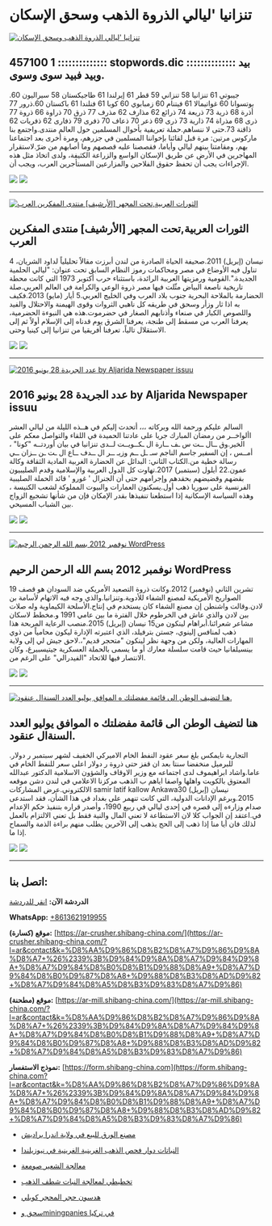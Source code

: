 # تنزانيا &#39;ليالي الذروة الذهب وسحق الإسكان

<a href="https://swt.shibang-china.com/?l=ar&img&k=%D8%AA%D9%86%D8%B2%D8%A7%D9%86%D9%8A%D8%A7+%26%2339%3B%D9%84%D9%8A%D8%A7%D9%84%D9%8A+%D8%A7%D9%84%D8%B0%D8%B1%D9%88%D8%A9+%D8%A7%D9%84%D8%B0%D9%87%D8%A8+%D9%88%D8%B3%D8%AD%D9%82+%D8%A7%D9%84%D8%A5%D8%B3%D9%83%D8%A7%D9%86" target="_blank">![تنزانيا &#39;ليالي الذروة الذهب وسحق الإسكان](http://static.shibang-china.com/all-800x300/169.jpg)</a>

## 457100 1 :::::::::::::: stopwords.dic :::::::::::::: بيد وبيد فبيد سوى وسوى.
.جيبوتي 61 تنزانيا 58 تنزاني 59 قطر 61 إيرلندا 61 طاجيكستان 58 سيراليون 60 بوتسوانا 60 غواتيمالا 61 فيتنام 60 زمبابوي 60 كوبا 61 فنلندا 61 باكستان 60.ذرور 77 أذرة 68 ذرية 73 ذريعة 74 ذرائع 62 مذارف 62 مذرف 77 ذرق 70 ذراوة 66 ذروة 77 ذرى 68 مذراة 74 ذارية 73 ذرى 69 ذعر 70 ذعاف 70 ذفرى 79 ذفارى 62 ذفريات 62 ذاقنة 73.حتى لا ننساهم.حملة تعريفية بأحوال المسلمين حول العالم منتدى.واجتمع بنا ماركوس مرتين: مرة قبل لقائنا بإخواننا المسلمين في جزرهم، ومرة أخرى بعد اجتماعنا بهم، ومقامتنا بينهم ليالي وأياما، فقصصنا عليه قصصهم وما أصابهم من ضرّ.لاستقرار المهاجرين في الأرض عن طريق الإسكان الواسع والزراعة الكثيفة، ولدى اتخاذ مثل هذه الإجراءات يجب أن تحفظ حقوق الفلاحين والمزارعين المستأجرين العرب، ويجب أن.


<a href="https://whatsapp.shibangsoft.com/WhatsApp.php" target="_blank" title="WhatsApp">![](http://static.shibang-china.com/icon/whatsapp.png)</a> <a href="https://swt.shibang-china.com/?l=ar&icon&k=%D8%AA%D9%86%D8%B2%D8%A7%D9%86%D9%8A%D8%A7+%26%2339%3B%D9%84%D9%8A%D8%A7%D9%84%D9%8A+%D8%A7%D9%84%D8%B0%D8%B1%D9%88%D8%A9+%D8%A7%D9%84%D8%B0%D9%87%D8%A8+%D9%88%D8%B3%D8%AD%D9%82+%D8%A7%D9%84%D8%A5%D8%B3%D9%83%D8%A7%D9%86" target="_blank">![](http://static.shibang-china.com/icon/chat-ar.png)</a>

---

<a href="https://swt.shibang-china.com/?l=ar&img&k=%D8%AA%D9%86%D8%B2%D8%A7%D9%86%D9%8A%D8%A7+%26%2339%3B%D9%84%D9%8A%D8%A7%D9%84%D9%8A+%D8%A7%D9%84%D8%B0%D8%B1%D9%88%D8%A9+%D8%A7%D9%84%D8%B0%D9%87%D8%A8+%D9%88%D8%B3%D8%AD%D9%82+%D8%A7%D9%84%D8%A5%D8%B3%D9%83%D8%A7%D9%86" target="_blank">![الثورات العربية,تحت المجهر [الأرشيف] منتدى المفكرين العرب](http://static.shibang-china.com/all-800x300/253.jpg)</a>

## الثورات العربية,تحت المجهر [الأرشيف] منتدى المفكرين العرب
4 نيسان (إبريل) 2011.صحيفة الحياة الصادرة من لندن أبرزت مقالاً تحليلياً لداود الشريان، تناول فيه الأوضاع في مصر ومحاكمات رموز النظام السابق تحت عنوان: &quot;ليالي الحلمية الجديدة.&quot;.القومية ورمزيتها العربية الرائدة، باستثناء حرب أكتوبر 1973 التي كانت محطة تاريخية ناصعة البياض مثّلت فيها مصر ذروة الوعي والكرامة في العالم العربي.صلة الحضارمة بالملاحة البحرية جنوب بلاد العرب وفي الخليج العربي.5 أيار (مايو) 2013.فكيف به اذا ثار وزأر وسحق في طريقه كل ناهبي الثروات وقوى الهيمنة والاحتلال والفيد واللصوص الكبار في صنعاء وأذنابهم الصغار في حضرموت.هذه هي النبوءة الحضرمية، يعرفنا العرب من مسقط إلى طنجة، يعرفنا الشرق يوم قدناه إلى الإسلام أولاً ثم إلى الاستقلال تالياً، تعرفنا أفريقيا من تنزانيا إلى كينيا وحتى.


<a href="https://whatsapp.shibangsoft.com/WhatsApp.php" target="_blank" title="WhatsApp">![](http://static.shibang-china.com/icon/whatsapp.png)</a> <a href="https://swt.shibang-china.com/?l=ar&icon&k=%D8%AA%D9%86%D8%B2%D8%A7%D9%86%D9%8A%D8%A7+%26%2339%3B%D9%84%D9%8A%D8%A7%D9%84%D9%8A+%D8%A7%D9%84%D8%B0%D8%B1%D9%88%D8%A9+%D8%A7%D9%84%D8%B0%D9%87%D8%A8+%D9%88%D8%B3%D8%AD%D9%82+%D8%A7%D9%84%D8%A5%D8%B3%D9%83%D8%A7%D9%86" target="_blank">![](http://static.shibang-china.com/icon/chat-ar.png)</a>

---

<a href="https://swt.shibang-china.com/?l=ar&img&k=%D8%AA%D9%86%D8%B2%D8%A7%D9%86%D9%8A%D8%A7+%26%2339%3B%D9%84%D9%8A%D8%A7%D9%84%D9%8A+%D8%A7%D9%84%D8%B0%D8%B1%D9%88%D8%A9+%D8%A7%D9%84%D8%B0%D9%87%D8%A8+%D9%88%D8%B3%D8%AD%D9%82+%D8%A7%D9%84%D8%A5%D8%B3%D9%83%D8%A7%D9%86" target="_blank">![عدد الجريدة 28 يونيو 2016 by Aljarida Newspaper issuu](http://static.shibang-china.com/all-800x300/1445.jpg)</a>

## عدد الجريدة 28 يونيو 2016 by Aljarida Newspaper issuu
السالم عليكم ورحمة الله وبركاته ،،، أتحدث إليكم في هــذه الليلة من ليالي العشر األواخــر من رمضان المبارك جريا على عادتنا الحميدة في اللقاء والتواصل معكم على الخير.وق ــال ــت س ـف ــارة ال ـكــويــت لــدى تنزانيا في بيان أوردتــه &quot;كونا&quot; ، أمــس ، إن السفير جاسم الناجم سـ ـل ــم وزيـ ــر ال ــدف ــاع ال ـت ـن ــزان ــي رسالة خطية من.الكتاب الثاني: البدائل عن الحضارة الغربية المادية الثقافة وكالة عمون.22 أيلول (سبتمبر) 2017.تهاوت كل الدول العربية والإسلامية وقدم الصليبيون بقضهم وقضيضهم بحقدهم وإجرامهم حتى أن الجنرال &#39; غورو &#39; قائد الحملة الصليبية الفرنسية على سوريا ذهب أول.يسكنون العمارات والبيوت المملوكة لشعب الكنيسة ، وهذه السياسة الإسكانية إذا استطعنا تنفيذها بقدر الإمكان فإن من شأنها تشجيع الزواج بين الشباب المسيحي.


<a href="https://whatsapp.shibangsoft.com/WhatsApp.php" target="_blank" title="WhatsApp">![](http://static.shibang-china.com/icon/whatsapp.png)</a> <a href="https://swt.shibang-china.com/?l=ar&icon&k=%D8%AA%D9%86%D8%B2%D8%A7%D9%86%D9%8A%D8%A7+%26%2339%3B%D9%84%D9%8A%D8%A7%D9%84%D9%8A+%D8%A7%D9%84%D8%B0%D8%B1%D9%88%D8%A9+%D8%A7%D9%84%D8%B0%D9%87%D8%A8+%D9%88%D8%B3%D8%AD%D9%82+%D8%A7%D9%84%D8%A5%D8%B3%D9%83%D8%A7%D9%86" target="_blank">![](http://static.shibang-china.com/icon/chat-ar.png)</a>

---

<a href="https://swt.shibang-china.com/?l=ar&img&k=%D8%AA%D9%86%D8%B2%D8%A7%D9%86%D9%8A%D8%A7+%26%2339%3B%D9%84%D9%8A%D8%A7%D9%84%D9%8A+%D8%A7%D9%84%D8%B0%D8%B1%D9%88%D8%A9+%D8%A7%D9%84%D8%B0%D9%87%D8%A8+%D9%88%D8%B3%D8%AD%D9%82+%D8%A7%D9%84%D8%A5%D8%B3%D9%83%D8%A7%D9%86" target="_blank">![نوفمبر 2012 بسم الله الرحمن الرحيم WordPress](http://static.shibang-china.com/all-800x300/437.jpg)</a>

## نوفمبر 2012 بسم الله الرحمن الرحيم WordPress
19 تشرين الثاني (نوفمبر) 2012.وكانت ذروة التصعيد الأمريكي ضد السودان هو قصف الصواريخ الأمريكية لمصنع الشفاء للأدوية.وتنزانيا.والذي وجه فيه الاتهام لأسامة بن لادن.وقالت واشنطن إن مصنع الشفاء كان يستخدم في إنتاج.الأسلحة الكيماوية وله صلات ببن لادن والذي عاش في الخرطوم خلال الفترة ما بين عامي 1991 و.مخطط لاسكان مشاعر شعرائنا.أبراهام لينكون من15 نيسان (إبريل) 2015.منصب الرعاية المربحة هذا ذهب لمنافس إلينوي، جستن بترفيلد، الذي اعتبرته الإدارة ليكون محامياً من ذوي المهارات العالية، ولكن من وجهة نظر لينكون &quot;متحجر قديم&quot;،.لاحق جيش لي إلى ولاية بينسيلفانيا حيث قامت سلسلة معارك أو ما يسمى بالحملة العسكرية جيتيسبيرغ، وكان الانتصار فيها للاتحاد &quot;الفيدرالي&quot; على الرغم من.


<a href="https://whatsapp.shibangsoft.com/WhatsApp.php" target="_blank" title="WhatsApp">![](http://static.shibang-china.com/icon/whatsapp.png)</a> <a href="https://swt.shibang-china.com/?l=ar&icon&k=%D8%AA%D9%86%D8%B2%D8%A7%D9%86%D9%8A%D8%A7+%26%2339%3B%D9%84%D9%8A%D8%A7%D9%84%D9%8A+%D8%A7%D9%84%D8%B0%D8%B1%D9%88%D8%A9+%D8%A7%D9%84%D8%B0%D9%87%D8%A8+%D9%88%D8%B3%D8%AD%D9%82+%D8%A7%D9%84%D8%A5%D8%B3%D9%83%D8%A7%D9%86" target="_blank">![](http://static.shibang-china.com/icon/chat-ar.png)</a>

---

<a href="https://swt.shibang-china.com/?l=ar&img&k=%D8%AA%D9%86%D8%B2%D8%A7%D9%86%D9%8A%D8%A7+%26%2339%3B%D9%84%D9%8A%D8%A7%D9%84%D9%8A+%D8%A7%D9%84%D8%B0%D8%B1%D9%88%D8%A9+%D8%A7%D9%84%D8%B0%D9%87%D8%A8+%D9%88%D8%B3%D8%AD%D9%82+%D8%A7%D9%84%D8%A5%D8%B3%D9%83%D8%A7%D9%86" target="_blank">![هنا لتضيف الوطن الى قائمة مفضلتك ه الموافق يوليو العدد السنةال عنقود.](http://static.shibang-china.com/all-800x300/930.jpg)</a>

## هنا لتضيف الوطن الى قائمة مفضلتك ه الموافق يوليو العدد السنةال عنقود.
.التجارية نايمكس بلغ سعر عقود النفط الخام الاميركي الخفيف لشهر سبتمبر ر دولار للبرميل منخفضا سنتا بعد ان قفز حتى ذروة ر دولار اعلى سعر للنفط الخام في عاما.واشاد ابراهيموف لدى اجتماعه مع وزير الاوقاف والشؤون الاسلامية الدكتور عبدالله المعتوق بالكويت واهلها واصفا اياهم ب الذهب مركزنا الاعلامي في لندن دشن موقعه الالكتروني.عرض المشاركات samir latif kallow Ankawa30 نيسان (إبريل) 2015.وبرغم الإدانات الدولية، التي كانت تنهمر على بغداد في هذا الشأن، فقد استدعى صدام وزارءه إلى قصره في إحدى ليالي في ربيع 1990، وأصدر قراره بتنفيذ حكم الإعدام في.اعتقد إن الجواب كلا لان الاستطاعة لا تعني المال والنية فقط بل تعني الالتزام بالعمل لذلك فان أيا منا إذا ذهب إلى الحج يذهب إلى الآخرين يطلب منهم براءة الذمة والسماح إذا ما.


<a href="https://whatsapp.shibangsoft.com/WhatsApp.php" target="_blank" title="WhatsApp">![](http://static.shibang-china.com/icon/whatsapp.png)</a> <a href="https://swt.shibang-china.com/?l=ar&icon&k=%D8%AA%D9%86%D8%B2%D8%A7%D9%86%D9%8A%D8%A7+%26%2339%3B%D9%84%D9%8A%D8%A7%D9%84%D9%8A+%D8%A7%D9%84%D8%B0%D8%B1%D9%88%D8%A9+%D8%A7%D9%84%D8%B0%D9%87%D8%A8+%D9%88%D8%B3%D8%AD%D9%82+%D8%A7%D9%84%D8%A5%D8%B3%D9%83%D8%A7%D9%86" target="_blank">![](http://static.shibang-china.com/icon/chat-ar.png)</a>

---
## اتصل بنا:

**الدردشة الآن:** [انقر للدردشة](https://swt.shibang-china.com?l=ar&contact&k=%D8%AA%D9%86%D8%B2%D8%A7%D9%86%D9%8A%D8%A7+%26%2339%3B%D9%84%D9%8A%D8%A7%D9%84%D9%8A+%D8%A7%D9%84%D8%B0%D8%B1%D9%88%D8%A9+%D8%A7%D9%84%D8%B0%D9%87%D8%A8+%D9%88%D8%B3%D8%AD%D9%82+%D8%A7%D9%84%D8%A5%D8%B3%D9%83%D8%A7%D9%86)

**WhatsApp:**  [+8613621919955](https://whatsapp.shibangsoft.com/WhatsApp.php)

**موقع (كسارة):** [https://ar-crusher.shibang-china.com/](https://ar-crusher.shibang-china.com/?l=ar&contact&k=%D8%AA%D9%86%D8%B2%D8%A7%D9%86%D9%8A%D8%A7+%26%2339%3B%D9%84%D9%8A%D8%A7%D9%84%D9%8A+%D8%A7%D9%84%D8%B0%D8%B1%D9%88%D8%A9+%D8%A7%D9%84%D8%B0%D9%87%D8%A8+%D9%88%D8%B3%D8%AD%D9%82+%D8%A7%D9%84%D8%A5%D8%B3%D9%83%D8%A7%D9%86)

**موقع (مطحنة):** [https://ar-mill.shibang-china.com/](https://ar-mill.shibang-china.com/?l=ar&contact&k=%D8%AA%D9%86%D8%B2%D8%A7%D9%86%D9%8A%D8%A7+%26%2339%3B%D9%84%D9%8A%D8%A7%D9%84%D9%8A+%D8%A7%D9%84%D8%B0%D8%B1%D9%88%D8%A9+%D8%A7%D9%84%D8%B0%D9%87%D8%A8+%D9%88%D8%B3%D8%AD%D9%82+%D8%A7%D9%84%D8%A5%D8%B3%D9%83%D8%A7%D9%86)

**نموذج الاستفسار:** [https://form.shibang-china.com](https://form.shibang-china.com?l=ar&contact&k=%D8%AA%D9%86%D8%B2%D8%A7%D9%86%D9%8A%D8%A7+%26%2339%3B%D9%84%D9%8A%D8%A7%D9%84%D9%8A+%D8%A7%D9%84%D8%B0%D8%B1%D9%88%D8%A9+%D8%A7%D9%84%D8%B0%D9%87%D8%A8+%D9%88%D8%B3%D8%AD%D9%82+%D8%A7%D9%84%D8%A5%D8%B3%D9%83%D8%A7%D9%86)

* [مصنع الورق للبيع في ولاية اندرا براديش](../28/%D9%85%D8%B5%D9%86%D8%B9%20%D8%A7%D9%84%D9%88%D8%B1%D9%82%20%D9%84%D9%84%D8%A8%D9%8A%D8%B9%20%D9%81%D9%8A%20%D9%88%D9%84%D8%A7%D9%8A%D8%A9%20%D8%A7%D9%86%D8%AF%D8%B1%D8%A7%20%D8%A8%D8%B1%D8%A7%D8%AF%D9%8A%D8%B4.md)

* [النباتات دوار فحص الذهب الغرينية الغرينية في نيوزيلندا](../28/%D8%A7%D9%84%D9%86%D8%A8%D8%A7%D8%AA%D8%A7%D8%AA%20%D8%AF%D9%88%D8%A7%D8%B1%20%D9%81%D8%AD%D8%B5%20%D8%A7%D9%84%D8%B0%D9%87%D8%A8%20%D8%A7%D9%84%D8%BA%D8%B1%D9%8A%D9%86%D9%8A%D8%A9%20%D8%A7%D9%84%D8%BA%D8%B1%D9%8A%D9%86%D9%8A%D8%A9%20%D9%81%D9%8A%20%D9%86%D9%8A%D9%88%D8%B2%D9%8A%D9%84%D9%86%D8%AF%D8%A7.md)

* [معالجة الشعير صومعة](../29/%D9%85%D8%B9%D8%A7%D9%84%D8%AC%D8%A9%20%D8%A7%D9%84%D8%B4%D8%B9%D9%8A%D8%B1%20%D8%B5%D9%88%D9%85%D8%B9%D8%A9.md)

* [تخطيطي لمعالجة النبات شطف الذهب](../28/%D8%AA%D8%AE%D8%B7%D9%8A%D8%B7%D9%8A%20%D9%84%D9%85%D8%B9%D8%A7%D9%84%D8%AC%D8%A9%20%D8%A7%D9%84%D9%86%D8%A8%D8%A7%D8%AA%20%D8%B4%D8%B7%D9%81%20%D8%A7%D9%84%D8%B0%D9%87%D8%A8.md)

* [هدسون حجر المحجر كوبلي](../30/%D9%87%D8%AF%D8%B3%D9%88%D9%86%20%D8%AD%D8%AC%D8%B1%20%D8%A7%D9%84%D9%85%D8%AD%D8%AC%D8%B1%20%D9%83%D9%88%D8%A8%D9%84%D9%8A.md)

* [سحق وminingpanies في تركيا](../26/%D8%B3%D8%AD%D9%82%20%D9%88miningpanies%20%D9%81%D9%8A%20%D8%AA%D8%B1%D9%83%D9%8A%D8%A7.md)